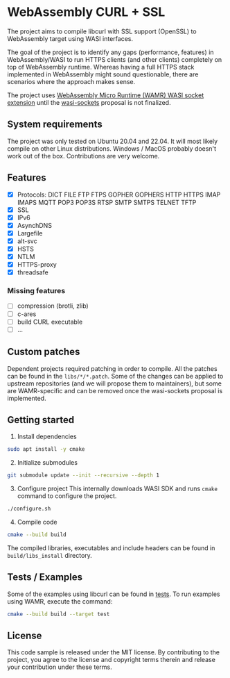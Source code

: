 # WebAssembly CURL + SSL

The project aims to compile libcurl with SSL support (OpenSSL) to WebAssembly target using WASI interfaces.

The goal of the project is to identify any gaps (performance, features) in WebAssembly/WASI to run HTTPS clients (and other clients) completely on top of WebAssembly runtime. Whereas having a full HTTPS stack implemented in WebAssembly might sound questionable, there are scenarios where the approach makes sense.

The project uses [WebAssembly Micro Runtime (WAMR) WASI socket extension](https://github.com/bytecodealliance/wasm-micro-runtime/blob/main/doc/socket_api.md) until the [wasi-sockets](https://github.com/WebAssembly/wasi-sockets) proposal is not finalized.

## System requirements
The project was only tested on Ubuntu 20.04 and 22.04. It will most likely compile on other Linux distributions. Windows / MacOS probably doesn't work out of the box. Contributions are very welcome.

## Features
- [X] Protocols: DICT FILE FTP FTPS GOPHER GOPHERS HTTP HTTPS IMAP IMAPS MQTT POP3 POP3S RTSP SMTP SMTPS TELNET TFTP
- [X] SSL
- [X] IPv6
- [X] AsynchDNS
- [X] Largefile
- [X] alt-svc
- [X] HSTS
- [X] NTLM
- [X] HTTPS-proxy
- [X] threadsafe
### Missing features
- [ ] compression (brotli, zlib)
- [ ] c-ares
- [ ] build CURL executable
- [ ] ...

## Custom patches
Dependent projects required patching in order to compile. All the patches can be found in the `libs/*/*.patch`. Some of the changes can be applied to upstream repositories (and we will propose them to maintainers), but some are WAMR-specific and can be removed once the wasi-sockets proposal is implemented.

## Getting started
1. Install dependencies
```bash
sudo apt install -y cmake
```
2. Initialize submodules
```bash
git submodule update --init --recursive --depth 1
```
3. Configure project
This internally downloads WASI SDK and runs `cmake` command to configure the project.
```bash
./configure.sh
```
4. Compile code
```bash
cmake --build build
```

The compiled libraries, executables and include headers can be found in `build/libs_install` directory.

## Tests / Examples
Some of the examples using libcurl can be found in [tests](./tests). To run examples using WAMR, execute the command:

```bash
cmake --build build --target test
```

## License
This code sample is released under the MIT license. By contributing to the project, you agree to the license and copyright terms therein and release your contribution under these terms.